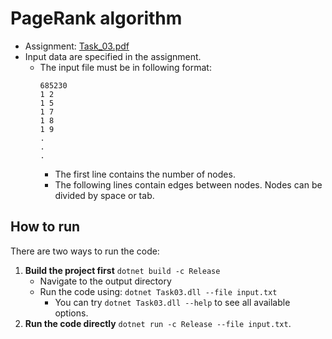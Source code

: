 # PageRank algorithm
- Assignment: [Task_03.pdf](Task03.pdf)
- Input data are specified in the assignment.
  - The input file must be in following format:
    ```
    685230
    1 2
    1 5
    1 7
    1 8
    1 9
    .
    .
    . 
    ```
    - The first line contains the number of nodes.
    - The following lines contain edges between nodes. Nodes can be divided by space or tab.

## How to run
There are two ways to run the code:
1. **Build the project first** `dotnet build -c Release`
   * Navigate to the output directory
   * Run the code using: `dotnet Task03.dll --file input.txt`
     * You can try `dotnet Task03.dll --help` to see all available options.
2. **Run the code directly** `dotnet run -c Release --file input.txt`.
